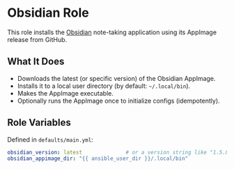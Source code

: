 # Obsidian Role

This role installs the [Obsidian](https://obsidian.md) note-taking application using its AppImage release from GitHub.

## What It Does

- Downloads the latest (or specific version) of the Obsidian AppImage.
- Installs it to a local user directory (by default: `~/.local/bin`).
- Makes the AppImage executable.
- Optionally runs the AppImage once to initialize configs (idempotently).

## Role Variables

Defined in `defaults/main.yml`:

```yaml
obsidian_version: latest              # or a version string like "1.5.8"
obsidian_appimage_dir: "{{ ansible_user_dir }}/.local/bin"
